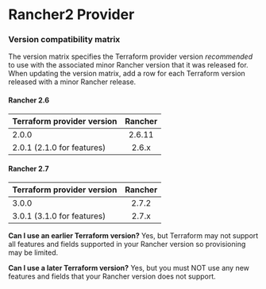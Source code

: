 # Rancher2 Provider

### Version compatibility matrix

The version matrix specifies the Terraform provider version _recommended_ to use with the associated minor Rancher version that it was released for. When updating the version matrix, add a row for each Terraform version released with a minor Rancher release.

#### Rancher 2.6

| Terraform provider version | Rancher |
|----------------------------------------|:-------:|
| 2.0.0                                  | 2.6.11  |
| 2.0.1 (2.1.0 for features)             | 2.6.x   |

#### Rancher 2.7

| Terraform provider version | Rancher |
|----------------------------------------|:-------:|
| 3.0.0                                  | 2.7.2   |
| 3.0.1 (3.1.0 for features)             | 2.7.x   |

**Can I use an earlier Terraform version?** Yes, but Terraform may not support all features and fields supported in your Rancher version so provisioning may be limited.

**Can I use a later Terraform version?** Yes, but you must NOT use any new features and fields that your Rancher version does not support.
